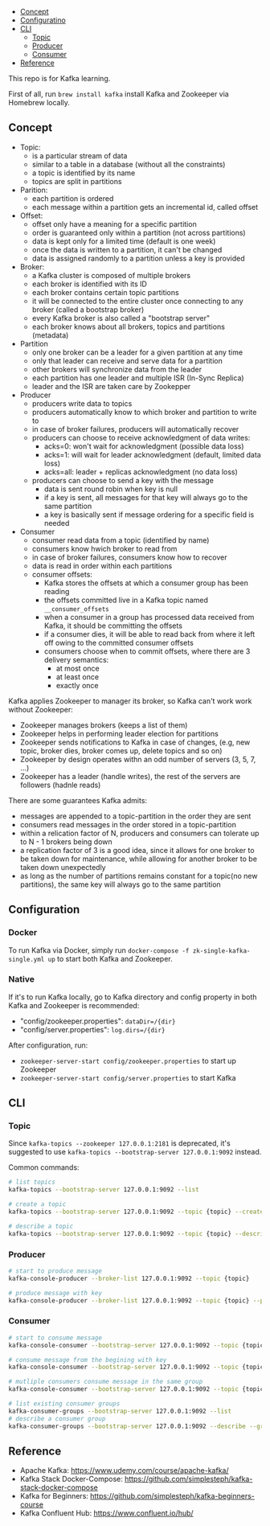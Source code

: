 
- [Concept](#concept)
- [Configuratino](#configuration)
- [CLI](#cli)
    - [Topic](#topic)
    - [Producer](#producer)
    - [Consumer](#consumer)
- [Reference](#reference)

This repo is for Kafka learning.

First of all, run `brew install kafka` install Kafka and Zookeeper via Homebrew locally.


## Concept

- Topic:
    - is a particular stream of data
    - similar to a table in a database (without all the constraints)
    - a topic is identified by its name
    - topics are split in partitions
- Parition:
    - each partition is ordered
    - each message within a partition gets an incremental id, called offset
- Offset:
    - offset only have a meaning for a specific partition
    - order is guaranteed only within a partition (not across partitions)
    - data is kept only for a limited time (default is one week)
    - once the data is written to a partition, it can't be changed
    - data is assigned randomly to a partition unless a key is provided
- Broker:
    - a Kafka cluster is composed of multiple brokers
    - each broker is identified with its ID
    - each broker contains certain topic partitions
    - it will be connected to the entire cluster once connecting to any broker (called a bootstrap broker)
    - every Kafka broker is also called a "bootstrap server"
    - each broker knows about all brokers, topics and partitions (metadata)
- Partition
    - only one broker can be a leader for a given partition at any time
    - only that leader can receive and serve data for a partition
    - other brokers will synchronize data from the leader
    - each partition has one leader and multiple ISR (In-Sync Replica)
    - leader and the ISR are taken care by Zookepper
- Producer
    - producers write data to topics
    - producers automatically know to which broker and partition to write to
    - in case of broker failures, producers will automatically recover
    - producers can choose to receive acknowledgment of data writes:
        - acks=0: won't wait for acknowledgment (possible data loss)
        - acks=1: will wait for leader acknowledgment (default, limited data loss)
        - acks=all: leader + replicas acknowledgment (no data loss)
    - producers can choose to send a key with the message
        - data is sent round robin when key is null
        - if a key is sent, all messages for that key will always go to the same partition
        - a key is basically sent if message ordering for a specific field is needed
- Consumer
    - consumer read data from a topic (identified by name)
    - consumers know hwich broker to read from
    - in case of broker failures, consumers know how to recover
    - data is read in order within each partitions
    - consumer offsets:
        - Kafka stores the offsets at which a consumer group has been reading
        - the offsets committed live in a Kafka topic named `__consumer_offsets`
        - when a consumer in a group has processed data received from Kafka, it should be committing the offsets
        - if a consumer dies, it will be able to read back from where it left off owing to the committed consumer offsets
        - consumers choose when to commit offsets, where there are 3 delivery semantics:
            - at most once
            - at least once
            - exactly once

Kafka applies Zookeeper to manager its broker, so Kafka can't work work without Zookeeper:
- Zookeeper manages brokers (keeps a list of them)
- Zookeeper helps in performing leader election for partitions
- Zookeeper sends notifications to Kafka in case of changes, (e.g, new topic, broker dies, broker comes up, delete topics and so on)
- Zookeeper by design operates withn an odd number of servers (3, 5, 7, ...)
- Zookeeper has a leader (handle writes), the rest of the servers are followers (hadnle reads)

There are some guarantees Kafka admits:
- messages are appended to a topic-partition in the order they are sent
- consumers read messages in the order stored in a topic-partition
- within a relication factor of N, producers and consumers can tolerate up to N - 1 brokers being down
- a replication factor of 3 is a good idea, since it allows for one broker to be taken down for maintenance, while allowing for another broker to be taken down unexpectedly
- as long as the number of partitions remains constant for a topic(no new partitions), the same key will always go to the same partition


## Configuration

### Docker
To run Kafka via Docker, simply run `docker-compose -f zk-single-kafka-single.yml up` to start both Kafka and Zookeeper.

### Native
If it's to run Kafka locally, go to Kafka directory and config property in both Kafka and Zookeeper is recommended:
- "config/zookeeper.properties": `dataDir=/{dir}`
- "config/server.properties": `log.dirs=/{dir}`

After configuration, run:
- `zookeeper-server-start config/zookeeper.properties` to start up Zookeeper
- `zookeeper-server-start config/server.properties` to start Kafka


## CLI

### Topic

Since `kafka-topics --zookeeper 127.0.0.1:2181` is deprecated, it's suggested to use `kafka-topics --bootstrap-server 127.0.0.1:9092` instead.

Common commands:
```sh
# list topics
kafka-topics --bootstrap-server 127.0.0.1:9092 --list

# create a topic
kafka-topics --bootstrap-server 127.0.0.1:9092 --topic {topic} --create --partition {m} --replication-factor {n}

# describe a topic
kafka-topics --bootstrap-server 127.0.0.1:9092 --topic {topic} --describe
```

### Producer

```sh
# start to produce message
kafka-console-producer --broker-list 127.0.0.1:9092 --topic {topic}

# produce message with key
kafka-console-producer --broker-list 127.0.0.1:9092 --topic {topic} --property parse.key=true --property key.separtor={separtor}
```

### Consumer

```sh
# start to consume message
kafka-console-consumer --bootstrap-server 127.0.0.1:9092 --topic {topic}

# consume message from the begining with key
kafka-console-consumer --bootstrap-server 127.0.0.1:9092 --topic {topic} --from-beginning --property print.key=true --property key.separator={separtor}

# mutliple consumers consume message in the same group
kafka-console-consumer --bootstrap-server 127.0.0.1:9092 --topic {topic} --group {group}

# list existing consumer groups
kafka-consumer-groups --bootstrap-server 127.0.0.1:9092 --list
# describe a consumer group
kafka-consumer-groups --bootstrap-server 127.0.0.1:9092 --describe --group {group}
```


## Reference

- Apache Kafka: https://www.udemy.com/course/apache-kafka/
- Kafka Stack Docker-Compose: https://github.com/simplesteph/kafka-stack-docker-compose
- Kafka for Beginners: https://github.com/simplesteph/kafka-beginners-course
- Kafka Confluent Hub: https://www.confluent.io/hub/
